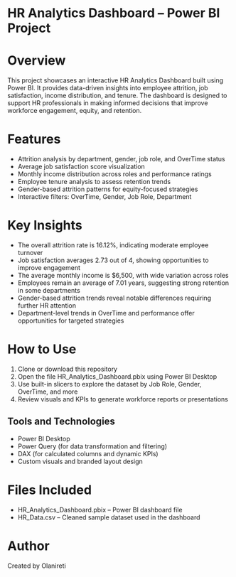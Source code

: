 # HR Analytics Dashboard – Power BI Project

# Overview

This project showcases an interactive HR Analytics Dashboard built using Power BI. It provides data-driven insights into employee attrition, job satisfaction, income distribution, and tenure. The dashboard is designed to support HR professionals in making informed decisions that improve workforce engagement, equity, and retention.

# Features

* Attrition analysis by department, gender, job role, and OverTime status
* Average job satisfaction score visualization
* Monthly income distribution across roles and performance ratings
* Employee tenure analysis to assess retention trends
* Gender-based attrition patterns for equity-focused strategies
* Interactive filters: OverTime, Gender, Job Role, Department

# Key Insights

* The overall attrition rate is 16.12%, indicating moderate employee turnover
* Job satisfaction averages 2.73 out of 4, showing opportunities to improve engagement
* The average monthly income is \$6,500, with wide variation across roles
* Employees remain an average of 7.01 years, suggesting strong retention in some departments
* Gender-based attrition trends reveal notable differences requiring further HR attention
* Department-level trends in OverTime and performance offer opportunities for targeted strategies

# How to Use

1. Clone or download this repository
2. Open the file HR_Analytics_Dashboard.pbix using Power BI Desktop
3. Use built-in slicers to explore the dataset by Job Role, Gender, OverTime, and more
4. Review visuals and KPIs to generate workforce reports or presentations

## Tools and Technologies

* Power BI Desktop
* Power Query (for data transformation and filtering)
* DAX (for calculated columns and dynamic KPIs)
* Custom visuals and branded layout design

# Files Included

* HR_Analytics_Dashboard.pbix – Power BI dashboard file
* HR_Data.csv – Cleaned sample dataset used in the dashboard

# Author

Created by Olanireti

